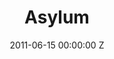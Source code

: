 ---
title: Asylum
img: "/uploads/shaheen-baig-casting-asylum.jpg"
date: 2011-06-15 00:00:00 Z
categories:
- short
tags:
- example
- news
- story
director: Jørn Utkilen
with: Mihai Arsene, Andy Cheung, Tam Dean Burn
imdb: "http://www.imdb.com/title/tt0463854/"
video: 5kubnpoyuc
layout: project
---